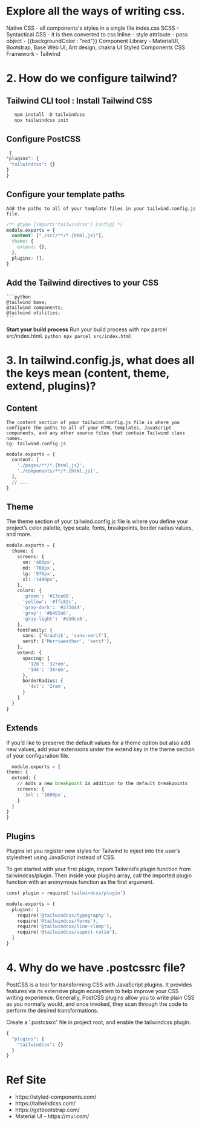 #  Explore all the ways of writing css.
Native CSS - all components's styles in a single file index.css
SCSS - Syntactical CSS - it is then converted to css
Inline - style attribute - pass object - {{backgroundColor : "red"}}
Component Library - MaterialUI, Bootstrap, Base Web UI, Ant design, chakra UI
Styled Components
CSS Framework - Tailwind

# 2. How do we configure tailwind?
## Tailwind CLI tool : Install Tailwind CSS
 ```python
    npm install -D tailwindcss
    npx tailwindcss init
 ```
##  Configure PostCSS
   ```css
    {
  "plugins": {
    "tailwindcss": {}
  }
}
   ```

## Configure your template paths
    Add the paths to all of your template files in your tailwind.config.js file.
```css
/** @type {import('tailwindcss').Config} */
module.exports = {
  content: ["./src/**/*.{html,js}"],
  theme: {
    extend: {},
  },
  plugins: [],
}
```
## Add the Tailwind directives to your CSS
    ```python
    @tailwind base;
    @tailwind components;
    @tailwind utilities;
    ```
**Start your build process**
    Run your build process with npx parcel src/index.html.
    ```python
    npx parcel src/index.html
    ```

# 3. In tailwind.config.js, what does all the keys mean (content, theme, extend, plugins)?
## Content
    The content section of your tailwind.config.js file is where you configure the paths to all of your HTML templates, JavaScript components, and any other source files that contain Tailwind class names.
    Eg: tailwind.config.js
```python
module.exports = {
  content: [
    './pages/**/*.{html,js}',
    './components/**/*.{html,js}',
  ],
  // ...
}
```
## Theme
The theme section of your tailwind.config.js file is where you define your project’s color palette, type scale, fonts, breakpoints, border radius values, and more.
```python
module.exports = {
  theme: {
    screens: {
      sm: '480px',
      md: '768px',
      lg: '976px',
      xl: '1440px',
    },
    colors: {
      'green': '#13ce66',
      'yellow': '#ffc82c',
      'gray-dark': '#273444',
      'gray': '#8492a6',
      'gray-light': '#d3dce6',
    },
    fontFamily: {
      sans: ['Graphik', 'sans-serif'],
      serif: ['Merriweather', 'serif'],
    },
    extend: {
      spacing: {
        '128': '32rem',
        '144': '36rem',
      },
      borderRadius: {
        '4xl': '2rem',
      }
    }
  }
}
```

## Extends
If you’d like to preserve the default values for a theme option but also add new values, add your extensions under the extend key in the theme section of your configuration file.
  ```python
    module.exports = {
  theme: {
    extend: {
      // Adds a new breakpoint in addition to the default breakpoints
      screens: {
        '3xl': '1600px',
      }
    }
  }
}
  ```
## Plugins
Plugins let you register new styles for Tailwind to inject into the user’s stylesheet using JavaScript instead of CSS.

To get started with your first plugin, import Tailwind’s plugin function from tailwindcss/plugin. Then inside your plugins array, call the imported plugin function with an anonymous function as the first argument.

```python
const plugin = require('tailwindcss/plugin')

module.exports = {
  plugins: [
    require('@tailwindcss/typography'),
    require('@tailwindcss/forms'),
    require('@tailwindcss/line-clamp'),
    require('@tailwindcss/aspect-ratio'),
  ]
}
```
# 4. Why do we have .postcssrc file?
PostCSS is a tool for transforming CSS with JavaScript plugins. It provides features via its extensive plugin ecosystem to help improve your CSS writing experience. Generally, PostCSS plugins allow you to write plain CSS as you normally would, and once invoked, they scan through the code to perform the desired transformations.

Create a '.postcssrc' file in project root, and enable the tailwindcss plugin.
```python
{
  "plugins": {
    "tailwindcss": {}
  }
}
```

# Ref Site
<ul>
	<li>https://styled-components.com/</li>
	<li>https://tailwindcss.com/</li>
	<li>https://getbootstrap.com/</li>
	<li>Material UI - https://mui.com/ </li>
</ul>




